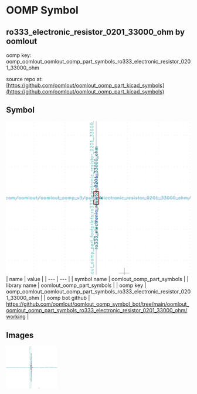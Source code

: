 # OOMP Symbol  
## ro333_electronic_resistor_0201_33000_ohm  by oomlout  
  
oomp key: oomp_oomlout_oomlout_oomp_part_symbols_ro333_electronic_resistor_0201_33000_ohm  
  
source repo at: [https://github.com/oomlout/oomlout_oomp_part_kicad_symbols](https://github.com/oomlout/oomlout_oomp_part_kicad_symbols)  
## Symbol  
  
[![working.png](working_600.png)](working.png)  
| name | value | 
| --- | --- | 
| symbol name | oomlout_oomp_part_symbols | 
| library name | oomlout_oomp_part_symbols | 
| oomp key | oomp_oomlout_oomlout_oomp_part_symbols_ro333_electronic_resistor_0201_33000_ohm | 
| oomp bot github | https://github.com/oomlout/oomlout_oomp_symbol_bot/tree/main/oomlout_oomlout_oomp_part_symbols_ro333_electronic_resistor_0201_33000_ohm/working | 
## Images  
  
[![working.png](working_140.png)](working.png)  
